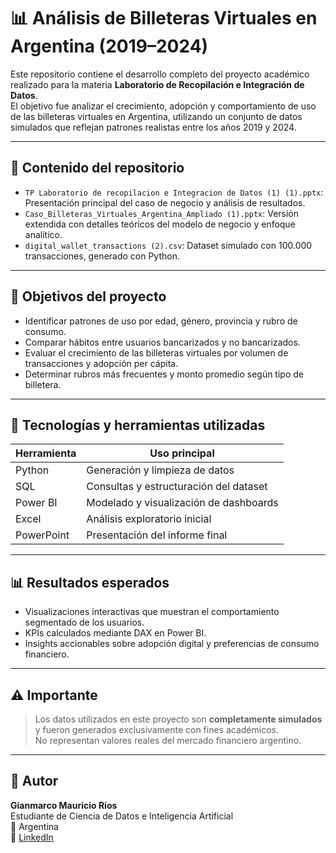 
# 📊 Análisis de Billeteras Virtuales en Argentina (2019–2024)

Este repositorio contiene el desarrollo completo del proyecto académico realizado para la materia **Laboratorio de Recopilación e Integración de Datos**.  
El objetivo fue analizar el crecimiento, adopción y comportamiento de uso de las billeteras virtuales en Argentina, utilizando un conjunto de datos simulados que reflejan patrones realistas entre los años 2019 y 2024.

---

## 📁 Contenido del repositorio

- `TP Laboratorio de recopilacion e Integracion de Datos (1) (1).pptx`: Presentación principal del caso de negocio y análisis de resultados.
- `Caso_Billeteras_Virtuales_Argentina_Ampliado (1).pptx`: Versión extendida con detalles teóricos del modelo de negocio y enfoque analítico.
- `digital_wallet_transactions (2).csv`: Dataset simulado con 100.000 transacciones, generado con Python.

---

## 🎯 Objetivos del proyecto

- Identificar patrones de uso por edad, género, provincia y rubro de consumo.
- Comparar hábitos entre usuarios bancarizados y no bancarizados.
- Evaluar el crecimiento de las billeteras virtuales por volumen de transacciones y adopción per cápita.
- Determinar rubros más frecuentes y monto promedio según tipo de billetera.

---

## 🧰 Tecnologías y herramientas utilizadas

| Herramienta    | Uso principal                          |
|----------------|----------------------------------------|
| Python         | Generación y limpieza de datos         |
| SQL            | Consultas y estructuración del dataset |
| Power BI       | Modelado y visualización de dashboards |
| Excel          | Análisis exploratorio inicial          |
| PowerPoint     | Presentación del informe final         |

---

## 📊 Resultados esperados

- Visualizaciones interactivas que muestran el comportamiento segmentado de los usuarios.
- KPIs calculados mediante DAX en Power BI.
- Insights accionables sobre adopción digital y preferencias de consumo financiero.

---

## ⚠️ Importante

> Los datos utilizados en este proyecto son **completamente simulados** y fueron generados exclusivamente con fines académicos.  
> No representan valores reales del mercado financiero argentino.

---

## 👤 Autor

**Gianmarco Mauricio Ríos**  
Estudiante de Ciencia de Datos e Inteligencia Artificial  
📍 Argentina  
🔗 [LinkedIn](https://www.linkedin.com/in/gianmarco-rios)
